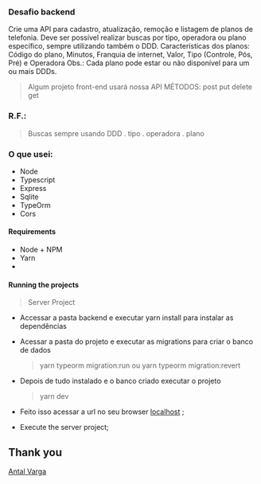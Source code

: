 
### Desafio backend

Crie uma API para cadastro, atualização, remoção e listagem de planos de telefonia. Deve ser possível realizar buscas por tipo, operadora ou plano específico, sempre utilizando também o DDD.
Características dos planos: Código do plano, Minutos, Franquia de internet, Valor, Tipo (Controle, Pós, Pré) e Operadora
Obs.: Cada plano pode estar ou não disponível para um ou mais DDDs.


> Algum projeto front-end usará nossa API
> MÉTODOS:
	post
	put
	delete
	get



### R.F.:
> Buscas sempre usando DDD
	. tipo
	. operadora
	. plano



### O que usei:

- Node
- Typescript
- Express
- Sqlite
- TypeOrm
- Cors


#### Requirements
- Node + NPM
- Yarn
- 

#### Running the projects

> Server Project

- Accessar a pasta backend e executar yarn install para instalar as dependências
- Acessar a pasta do projeto e executar as migrations para criar o banco de dados
	> yarn typeorm migration:run
	ou 
	> yarn typeorm migration:revert

- Depois de tudo instalado e o banco criado executar o projeto 
	> yarn dev

- Feito isso acessar a url no seu browser [localhost](http://localhost:3333) ;
- Execute the server project;



## Thank you
 
[Antal Varga](http://asvarga@gmail.com) 

